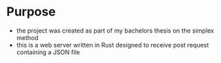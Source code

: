 # Purpose

- the project was created as part of my bachelors thesis on the simplex method
- this is a web server written in Rust designed to receive post request containing a JSON file